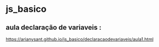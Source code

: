 # js_basico

## aula declaração de variaveis :
https://arianysant.github.io/js_basico/declaracaodevariaveis/aula1.html
